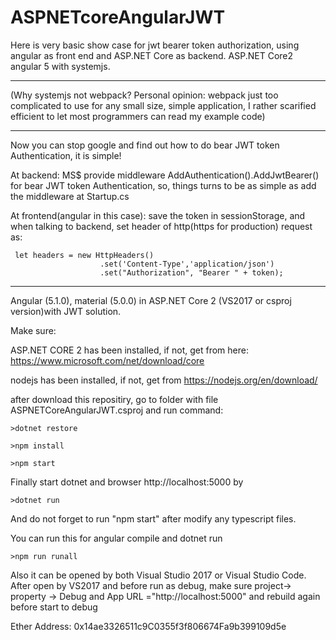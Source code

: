 # ASPNETcoreAngularJWT

Here is very basic show case for jwt bearer token authorization, using angular as front end and ASP.NET Core as backend.
ASP.NET Core2 angular 5 with systemjs.

***********************************************************

(Why systemjs not webpack? Personal opinion: webpack just too complicated to use for any small size, simple application, I rather scarified efficient to let most programmers can read my example code)

**************************************************************************


Now you can stop google and find out how to do bear JWT token Authentication, it is simple!
 
At backend: MS$ provide middleware AddAuthentication().AddJwtBearer() for bear JWT token Authentication, so, things turns to be as simple as add the middleware at Startup.cs 

At frontend(angular in this case): save the token in sessionStorage, and when talking to backend, set header of http(https for production) request as:

     let headers = new HttpHeaders()
                        .set('Content-Type','application/json')
                        .set("Authorization", "Bearer " + token);

************************************************************
Angular (5.1.0), material (5.0.0) in ASP.NET Core 2 (VS2017 or csproj version)with JWT solution.

Make sure:

ASP.NET CORE 2 has been installed, if not, get from here:
  https://www.microsoft.com/net/download/core
  
nodejs has been installed, if not, get from https://nodejs.org/en/download/

after download this repositiry, go to folder with file ASPNETCoreAngularJWT.csproj and run command:

    >dotnet restore
   
    >npm install
   
    >npm start
   
Finally start dotnet and browser http://localhost:5000 by

    >dotnet run
   
And do not forget to run "npm start" after modify any typescript files.

You can run this for angular compile and dotnet run

    >npm run runall

Also it can be opened by both Visual Studio 2017 or Visual Studio Code.
After open by VS2017 and before run as debug, make sure project-> property -> Debug and App URL ="http://localhost:5000" and rebuild again before start to debug


Ether Address: 0x14ae3326511c9C0355f3f806674Fa9b399109d5e




